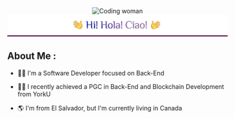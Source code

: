 <!--
<p align="center">
    I'm from <b>El Salvador</b> <img width="45" src="./assets/images/SLV_flag.png" alt="El Salvador's flag"/> but I'm currently in <b>Canada</b> <img width="37" src="./assets/images/CAD_flag.png" alt="Canada's flag"/>
</p>
-->

<div align="center">
    <img src="https://media3.giphy.com/media/L1R1tvI9svkIWwpVYr/giphy.gif" alt="Coding woman" width="50%">
    <img src="./assets/images/header.png" alt="Hi! Hola! Ciao!"/>
</div>

## About Me :

- 👩‍💻 I'm a Software Developer focused on Back-End

- 👩‍🎓 I recently achieved a PGC in Back-End and Blockchain Development from YorkU

- 🌎 I'm from El Salvador, but I'm currently living in Canada
